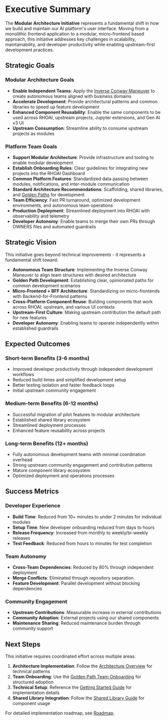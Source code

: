 # Executive Summary

The **Modular Architecture Initiative** represents a fundamental shift in how we build and maintain our AI platform's user interface. Moving from a monolithic frontend application to a modular, micro-frontend based approach, this initiative addresses key challenges in scalability, maintainability, and developer productivity while enabling upstream-first development practices.

## Strategic Goals

### Modular Architecture Goals

- **Enable Independent Teams**: Apply the [Inverse Conway Maneuver](https://www.thoughtworks.com/en-us/insights/blog/customer-experience/inverse-conway-maneuver-product-development-teams) to create autonomous teams aligned with business domains
- **Accelerate Development**: Provide architectural patterns and common libraries to speed up feature development
- **Enhanced Component Reusability**: Enable the same components to be used across RHOAI, upstream projects, Jupyter extensions, and Gen AI v3 UI
- **Upstream Consumption**: Streamline ability to consume upstream projects as modules

### Platform Team Goals

- **Support Modular Architecture**: Provide infrastructure and tooling to enable modular development
- **Establish Onboarding Rules**: Clear guidelines for integrating new projects into the RHOAI Dashboard
- **Common Platform Features**: Standardized data passing between modules, notifications, and inter-module communication
- **Standard Architecture Recommendations**: Scaffolding, shared libraries, and [Golden Paths](https://engineering.atspotify.com/2020/08/how-we-use-golden-paths-to-solve-fragmentation-in-our-software-ecosystem) for development
- **Team Efficiency**: Fast PR turnaround, optimized development environments, and autonomous team operations
- **Production Deployment**: Streamlined deployment into RHOAI with observability and telemetry
- **Developer Autonomy**: Enable teams to merge their own PRs through OWNERS files and automated guardrails

## Strategic Vision

This initiative goes beyond technical improvements - it represents a fundamental shift toward:

- **Autonomous Team Structure**: Implementing the Inverse Conway Maneuver to align team structures with desired architecture
- **Golden Path Development**: Establishing clear, opinionated paths for common development scenarios
- **Micro-Frontend + BFF Architecture**: Standardizing on micro-frontends with Backend-for-Frontend patterns
- **Cross-Platform Component Reuse**: Building components that work across RHOAI, upstream, and various UI contexts
- **Upstream-First Culture**: Making upstream contribution the default path for new features
- **Developer Autonomy**: Enabling teams to operate independently within established guardrails

## Expected Outcomes

### Short-term Benefits (3-6 months)

- Improved developer productivity through independent development workflows
- Reduced build times and simplified development setup
- Better testing isolation and faster feedback loops
- Initial upstream community engagement

### Medium-term Benefits (6-12 months)

- Successful migration of pilot features to modular architecture
- Established shared library ecosystem
- Streamlined deployment processes
- Enhanced feature reusability across projects

### Long-term Benefits (12+ months)

- Fully autonomous development teams with minimal coordination overhead
- Strong upstream community engagement and contribution patterns
- Mature component library ecosystem
- Optimized deployment and operations processes

## Success Metrics

### Developer Experience

- **Build Time**: Reduced from 10+ minutes to under 2 minutes for individual modules
- **Setup Time**: New developer onboarding reduced from days to hours
- **Release Frequency**: Increased from monthly to weekly/bi-weekly releases
- **Test Feedback**: Reduced from hours to minutes for test completion

### Team Autonomy

- **Cross-Team Dependencies**: Reduced by 80% through independent deployment
- **Merge Conflicts**: Eliminated through repository separation
- **Feature Development**: Parallel development without blocking dependencies

### Community Engagement

- **Upstream Contributions**: Measurable increase in external contributions
- **Community Adoption**: External projects using our shared components
- **Maintenance Sharing**: Reduced maintenance burden through community support

## Next Steps

This initiative requires coordinated effort across multiple areas:

1. **Architecture Implementation**: Follow the [Architecture Overview](./03-architecture-overview.md) for technical patterns
2. **Team Onboarding**: Use the [Golden Path Team Onboarding](./18-golden-path-team-onboarding.md) for structured adoption
3. **Technical Setup**: Reference the [Getting Started Guide](./10-getting-started.md) for implementation details
4. **Shared Library Integration**: Follow the [Shared Library Guide](./12-shared-library-guide.md) for component usage

For detailed implementation roadmap, see [Roadmap](./11-roadmap.md).
